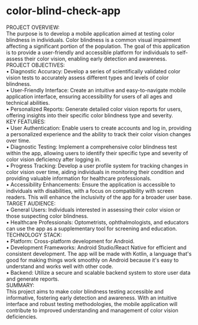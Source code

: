 # color-blind-check-app
PROJECT OVERVIEW:                                                                                                                                                               
The purpose is to develop a mobile application aimed at testing color blindness in individuals. Color blindness is a common visual impairment affecting a significant portion of the population. The goal of this application is to provide a user-friendly and accessible platform for individuals to self-assess their color vision, enabling early detection and awareness.                                                                                                                                                     
PROJECT OBJECTIVES:                                                                                                                                                             
•	Diagnostic Accuracy: Develop a series of scientifically validated color vision tests to accurately assess different types and levels of color blindness.                                
•	User-Friendly Interface: Create an intuitive and easy-to-navigate mobile application interface, ensuring accessibility for users of all ages and technical abilities.                  
•	Personalized Reports: Generate detailed color vision reports for users, offering insights into their specific color blindness type and severity.                                                
KEY FEATURES:                                                                                                                                                                   
•	User Authentication: Enable users to create accounts and log in, providing a personalized experience and the ability to track their color vision changes over time.                                      
•	Diagnostic Testing: Implement a comprehensive color blindness test within the app, allowing users to identify their specific type and severity of color vision deficiency after logging in.                                                                                                                                                                                                                                                                                                                     
•	Progress Tracking: Develop a user profile system for tracking changes in color vision over time, aiding individuals in monitoring their condition and providing valuable information for healthcare professionals.                                                                                                                                       
•	Accessibility Enhancements: Ensure the application is accessible to individuals with disabilities, with a focus on compatibility with screen readers. This will enhance the inclusivity of the app for a broader user base.                                                                                                                           
TARGET AUDIENCE:                                                                                                                                                                        
•	General Users: Individuals interested in assessing their color vision or those suspecting color blindness.                                                                        
•	Healthcare Professionals: Optometrists, ophthalmologists, and educators can use the app as a supplementary tool for screening and education.                                          
TECHNOLOGY STACK:                                                                                                                                                                  
•	Platform: Cross-platform development for Android.                                                                                                                           
•	Development Frameworks: Android Studio/React Native for efficient and consistent development. The app will be made with Kotlin, a language that's good for making things work smoothly on Android because it's easy to understand and works well with other code.                                                                                          
•	Backend: Utilize a secure and scalable backend system to store user data and generate reports.                                                                                      
SUMMARY:                                                                                                                                                                         
This project aims to make color blindness testing accessible and informative, fostering early detection and awareness. With an intuitive interface and robust testing methodologies, the mobile application will contribute to improved understanding and management of color vision deficiencies.


